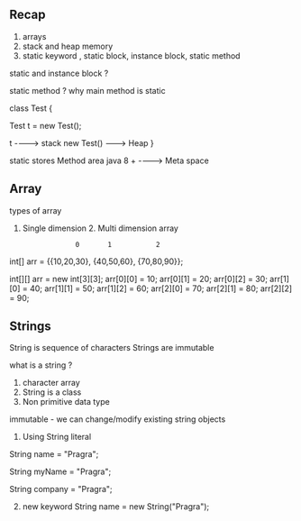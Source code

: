 ## Recap 


1. arrays 
2. stack and heap memory 
3. static keyword , static block, instance block, static method 


static and instance block ?

static method ? 
why main method is static 

class Test {


Test t = new Test();

t ----> stack 
new Test()  ---> Heap 
}


static stores 
Method area 
java 8 + ----> Meta space


## Array 
types of array 
1. Single dimension
   2. Multi dimension array 

                    0       1           2   
int[] arr = {{10,20,30}, {40,50,60}, {70,80,90}};


int[][] arr = new int[3][3];
arr[0][0] = 10;
arr[0][1] = 20;
arr[0][2] = 30;
arr[1][0] = 40;
arr[1][1] = 50;
arr[1][2] = 60;
arr[2][0] = 70;
arr[2][1] = 80;
arr[2][2] = 90;


## Strings 

String is sequence of characters
Strings are immutable 


what is a string ? 
1. character array 
2.  String is a class 
3. Non primitive data type 


immutable  - we can change/modify existing string objects 


1. Using String literal 

String name = "Pragra";

String myName = "Pragra";

String company = "Pragra";



2. new keyword 
String name = new String("Pragra");























